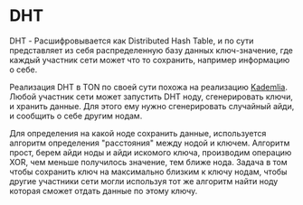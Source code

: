 # DHT

DHT - Расшифровывается как Distributed Hash Table, и по сути представляет из себя распределенную базу данных ключ-значение, 
где каждый участник сети может что то сохранить, например информацию о себе.

Реализация DHT в TON по своей сути похожа на реализацию [Kademlia](https://ru.wikipedia.org/wiki/Kademlia).
Любой участник сети может запустить DHT ноду, сгенерировать ключи, и хранить данные. 
Для этого ему нужно сгенерировать случайный айди, и сообщить о себе другим нодам.

Для определения на какой ноде сохранить данные, используется алгоритм определения "расстояния" между нодой и ключем. 
Алгоритм прост, берем айди ноды и айди искомого ключа, производим операцию XOR, чем меньше получилось значение, тем ближе нода.
Задача в том чтобы сохранить ключ на максимально близким к ключу нодам, чтобы другие участники сети могли используя 
тот же алгоритм найти ноду которая сможет отдать данные по этому ключу.
